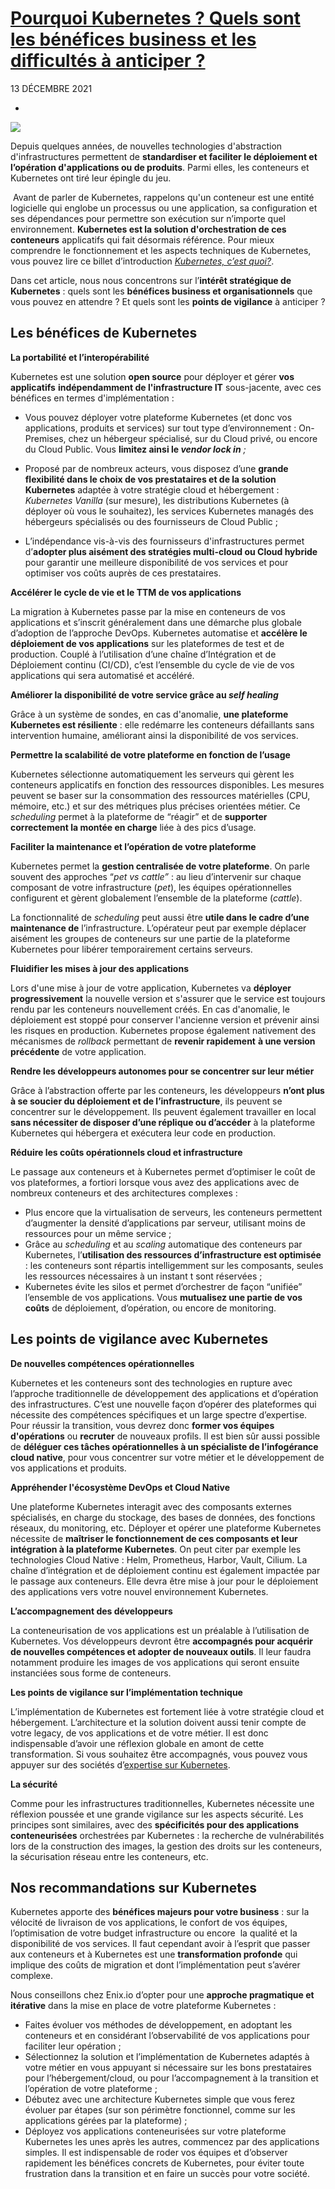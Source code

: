 # [Pourquoi Kubernetes ? Quels sont les bénéfices business et les difficultés à anticiper ?](https://www.linformaticien.com/partenaires/enix-io/59084-pourquoi-kubernetes-quels-sont-les-benefices-business-et-les-difficultes-a-anticiper.html)

 13 DÉCEMBRE 2021

-  
![](https://www.linformaticien.com/images/karatekong-inblogpost.png)

Depuis quelques années, de nouvelles technologies d'abstraction d'infrastructures permettent de **standardiser et faciliter le déploiement et l’opération d'applications ou de produits**. Parmi elles, les conteneurs et Kubernetes ont tiré leur épingle du jeu.

 Avant de parler de Kubernetes, rappelons qu'un conteneur est une entité logicielle qui englobe un processus ou une application, sa configuration et ses dépendances pour permettre son exécution sur n’importe quel environnement. **Kubernetes est la solution d'orchestration de ces conteneurs** applicatifs qui fait désormais référence. Pour mieux comprendre le fonctionnement et les aspects techniques de Kubernetes, vous pouvez lire ce billet d’introduction [_Kubernetes, c’est quoi?_](https://enix.io/fr/blog/kubernetes-c-est-quoi-definition-k8s/).

Dans cet article, nous nous concentrons sur l’**intérêt stratégique de Kubernetes** : quels sont les **bénéfices business et organisationnels** que vous pouvez en attendre ? Et quels sont les **points de vigilance** à anticiper ?

## **Les bénéfices de Kubernetes**

**La portabilité et l’interopérabilité**

Kubernetes est une solution **open source** pour déployer et gérer **vos applicatifs** **indépendamment de l'infrastructure IT** sous-jacente, avec ces bénéfices en termes d'implémentation :

-   Vous pouvez déployer votre plateforme Kubernetes (et donc vos applications, produits et services) sur tout type d’environnement : On-Premises, chez un hébergeur spécialisé, sur du Cloud privé, ou encore du Cloud Public. Vous **limitez ainsi le _vendor lock in_** _;_
-   Proposé par de nombreux acteurs, vous disposez d’une **grande flexibilité dans le choix de vos prestataires et de la solution Kubernetes** adaptée à votre stratégie cloud et hébergement : _Kubernetes Vanilla_ (sur mesure), les distributions Kubernetes (à déployer où vous le souhaitez), les services Kubernetes managés des hébergeurs spécialisés ou des fournisseurs de Cloud Public ;

-   L’indépendance vis-à-vis des fournisseurs d'infrastructures permet d’**adopter plus aisément des stratégies multi-cloud ou Cloud hybride** pour garantir une meilleure disponibilité de vos services et pour optimiser vos coûts auprès de ces prestataires.

**Accélérer le cycle de vie et le TTM de vos applications**

La migration à Kubernetes passe par la mise en conteneurs de vos applications et s’inscrit généralement dans une démarche plus globale d’adoption de l’approche DevOps. Kubernetes automatise et **accélère le déploiement de vos applications** sur les plateformes de test et de production. Couplé à l’utilisation d’une chaîne d’Intégration et de Déploiement continu (CI/CD), c’est l’ensemble du cycle de vie de vos applications qui sera automatisé et accéléré.

**Améliorer la disponibilité de votre service grâce au _self healing_**

Grâce à un système de sondes, en cas d'anomalie, **une plateforme Kubernetes est résiliente** : elle redémarre les conteneurs défaillants sans intervention humaine, améliorant ainsi la disponibilité de vos services.

**Permettre la scalabilité de votre plateforme en fonction de l’usage**

Kubernetes sélectionne automatiquement les serveurs qui gèrent les conteneurs applicatifs en fonction des ressources disponibles. Les mesures peuvent se baser sur la consommation des ressources matérielles (CPU, mémoire, etc.) et sur des métriques plus précises orientées métier. Ce _scheduling_ permet à la plateforme de “réagir” et de **supporter correctement la montée en charge** liée à des pics d’usage.

**Faciliter la maintenance et l’opération de votre plateforme**

Kubernetes permet la **gestion centralisée de votre plateforme**. On parle souvent des approches “_pet vs cattle”_ : au lieu d’intervenir sur chaque composant de votre infrastructure (_pet_), les équipes opérationnelles configurent et gèrent globalement l’ensemble de la plateforme (_cattle_).

La fonctionnalité de _scheduling_ peut aussi être **utile dans le cadre d’une maintenance de** l’infrastructure. L’opérateur peut par exemple déplacer aisément les groupes de conteneurs sur une partie de la plateforme Kubernetes pour libérer temporairement certains serveurs.

**Fluidifier les mises à jour des applications** 

Lors d'une mise à jour de votre application, Kubernetes va **déployer progressivement** la nouvelle version et s'assurer que le service est toujours rendu par les conteneurs nouvellement créés. En cas d'anomalie, le déploiement est stoppé pour conserver l'ancienne version et prévenir ainsi les risques en production. Kubernetes propose également nativement des mécanismes de _rollback_ permettant de **revenir rapidement** **à une version précédente** de votre application.

**Rendre les développeurs autonomes pour se concentrer sur leur métier**

Grâce à l’abstraction offerte par les conteneurs, les développeurs **n’ont plus à se soucier du déploiement et de l’infrastructure**, ils peuvent se concentrer sur le développement. Ils peuvent également travailler en local **sans nécessiter de disposer d’une réplique ou d’accéder** à la plateforme Kubernetes qui hébergera et exécutera leur code en production.

**Réduire les coûts opérationnels cloud et infrastructure**

Le passage aux conteneurs et à Kubernetes permet d’optimiser le coût de vos plateformes, a fortiori lorsque vous avez des applications avec de nombreux conteneurs et des architectures complexes :

-   Plus encore que la virtualisation de serveurs, les conteneurs permettent d’augmenter la densité d’applications par serveur, utilisant moins de ressources pour un même service ;
-   Grâce au _scheduling_ et au _scaling_ automatique des conteneurs par Kubernetes, l’**utilisation des ressources d’infrastructure est optimisée** : les conteneurs sont répartis intelligemment sur les composants, seules les ressources nécessaires à un instant t sont réservées ;
-   Kubernetes évite les silos et permet d’orchestrer de façon “unifiée” l’ensemble de vos applications. Vous **mutualisez une partie de vos coûts** de déploiement, d’opération, ou encore de monitoring.

## **Les points de vigilance avec Kubernetes**

**De nouvelles compétences opérationnelles**

Kubernetes et les conteneurs sont des technologies en rupture avec l’approche traditionnelle de développement des applications et d’opération des infrastructures. C’est une nouvelle façon d’opérer des plateformes qui nécessite des compétences spécifiques et un large spectre d’expertise. Pour réussir la transition, vous devrez donc **former vos équipes d'opérations** ou **recruter** de nouveaux profils. Il est bien sûr aussi possible de **déléguer ces tâches opérationnelles à un spécialiste de l’infogérance cloud native**, pour vous concentrer sur votre métier et le développement de vos applications et produits.

**Appréhender l'écosystème DevOps et Cloud Native**

Une plateforme Kubernetes interagit avec des composants externes spécialisés, en charge du stockage, des bases de données, des fonctions réseaux, du monitoring, etc. Déployer et opérer une plateforme Kubernetes nécessite de **maîtriser le fonctionnement de ces composants et leur intégration à la plateforme Kubernetes**. On peut citer par exemple les technologies Cloud Native : Helm, Prometheus, Harbor, Vault, Cilium. La chaîne d’intégration et de déploiement continu est également impactée par le passage aux conteneurs. Elle devra être mise à jour pour le déploiement des applications vers votre nouvel environnement Kubernetes.

**L’accompagnement des développeurs**

La conteneurisation de vos applications est un préalable à l’utilisation de Kubernetes. Vos développeurs devront être **accompagnés pour acquérir de nouvelles compétences et adopter de nouveaux outils**. Il leur faudra notamment produire les images de vos applications qui seront ensuite instanciées sous forme de conteneurs. 

**Les points de vigilance sur l’implémentation technique**

L’implémentation de Kubernetes est fortement liée à votre stratégie cloud et hébergement. L’architecture et la solution doivent aussi tenir compte de votre legacy, de vos applications et de votre métier. Il est donc indispensable d’avoir une réflexion globale en amont de cette transformation. Si vous souhaitez être accompagnés, vous pouvez vous appuyer sur des sociétés d’[expertise sur Kubernetes](https://enix.io/fr/kubernetes-devops-expert/). 

**La sécurité**

Comme pour les infrastructures traditionnelles, Kubernetes nécessite une réflexion poussée et une grande vigilance sur les aspects sécurité. Les principes sont similaires, avec des **spécificités pour des applications conteneurisées** orchestrées par Kubernetes : la recherche de vulnérabilités lors de la construction des images, la gestion des droits sur les conteneurs, la sécurisation réseau entre les conteneurs, etc.

## **Nos recommandations sur Kubernetes**

Kubernetes apporte des **bénéfices majeurs pour votre business** : sur la vélocité de livraison de vos applications, le confort de vos équipes, l’optimisation de votre budget infrastructure ou encore  la qualité et la disponibilité de vos services. Il faut cependant avoir à l’esprit que passer aux conteneurs et à Kubernetes est une **transformation profonde** qui implique des coûts de migration et dont l’implémentation peut s’avérer complexe.

Nous conseillons chez Enix.io d’opter pour une **approche pragmatique et itérative** dans la mise en place de votre plateforme Kubernetes :

-   Faites évoluer vos méthodes de développement, en adoptant les conteneurs et en considérant l’observabilité de vos applications pour faciliter leur opération ;
-   Sélectionnez la solution et l’implémentation de Kubernetes adaptés à votre métier en vous appuyant si nécessaire sur les bons prestataires pour l’hébergement/cloud, ou pour l’accompagnement à la transition et l’opération de votre plateforme ; 
-   Débutez avec une architecture Kubernetes simple que vous ferez évoluer par étapes (sur son périmètre fonctionnel, comme sur les applications gérées par la plateforme) ;
-   Déployez vos applications conteneurisées sur votre plateforme Kubernetes les unes après les autres, commencez par des applications simples. Il est indispensable de roder vos équipes et d’observer rapidement les bénéfices concrets de Kubernetes, pour éviter toute frustration dans la transition et en faire un succès pour votre société.